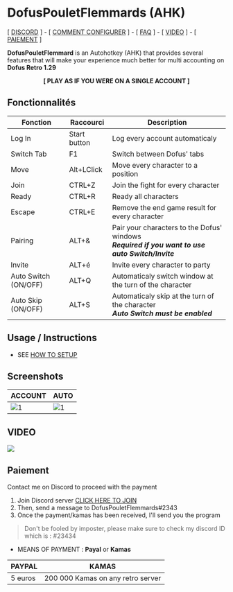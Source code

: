 # DofusPouletFlemmards (AHK)

[ [DISCORD](https://discord.gg/B9xSGG2) ] - [ [COMMENT CONFIGURER](USAGE.md) ] - [ [FAQ](FAQ.md) ] - [ [VIDEO](https://www.youtube.com/watch?v=urj5OiX987E) ] -
[ [PAIEMENT](#Paiement) ]


**DofusPouletFlemmard** is an Autohotkey (AHK) that provides several features that will make your experience much better for multi accounting on **Dofus Retro 1.29**

<p align="center">  <b> [ PLAY AS IF YOU WERE ON A SINGLE ACCOUNT ]</b> </p>



## Fonctionnalités

| Fonction    	| Raccourci     	| Description                                                                                   	|
|-------------	|---------------	|-----------------------------------------------------------------------------------------------	|
| Log In      	| Start button 	| Log every account automaticaly                                                  	|
| Switch Tab      	| F1 	| Switch between Dofus' tabs                                                 	|
| Move        	| Alt+LClick 	| Move every character to a position                                   	|
| Join        	| CTRL+Z        	| Join the fight for every character                                                   	|
| Ready       	| CTRL+R        	| Ready all characters                                                              	|
| Escape      	| CTRL+E        	| Remove the end game result for every character                                   	|
| Pairing     	| ALT+&         	| Pair your characters to the Dofus' windows <br/> _**Required if you want to use auto Switch/Invite**_                                                	|
| Invite     	| ALT+é         	| Invite every character to party  	|
| Auto Switch	(ON/OFF) | ALT+Q       	| Automaticaly switch window at the turn of the character                                    	|
| Auto Skip (ON/OFF) 	| ALT+S         	| Automaticaly skip at the turn of the character  <br/> _**Auto Switch must be enabled**_             	|


## Usage / Instructions
- SEE [HOW TO SETUP](USAGE.md)


## Screenshots

|  ACCOUNT 	|  AUTO 	|
|---	|---	|
|  ![1](https://i.imgur.com/iBy4Pgb.png)|   ![1](https://i.imgur.com/Zvb01ei.png.png)|


## VIDEO
<a href="https://www.youtube.com/watch?v=K9sNDSsyJVM" target="_blank">![](https://i.imgur.com/dM4nyeg.png)</a>

## Paiement<a name="Paiement"></a>

Contact me on Discord to proceed with the payment
  1. Join Discord server [CLICK HERE TO JOIN](https://discord.gg/B9xSGG2)
  2. Then, send a message to DofusPouletFlemmards#2343
  3. Once the payment/kamas has been received, I'll send you the program

> Don't be fooled by imposter, please make sure to check my discord ID which is : #23434

- MEANS OF PAYMENT : **Payal** or **Kamas**

|  PAYPAL 	|  KAMAS 	|
|---	|---	|
|5 euros| 200 000 Kamas on any retro server|
